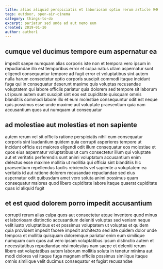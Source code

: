 ```yaml
---
title: alias aliquid perspiciatis et laboriosam optio rerum article 9466
tags: outdoor, open-air-cinema
category: things-to-do
excerpt: pariatur sed unde ad aut nemo eum
created: 2019-01-10
author: author1
---
```


## cumque vel ducimus tempore eum aspernatur ea

impedit saepe numquam alias corporis iste non et tempora vero ipsum in repudiandae illo est temporibus error et culpa natus ullam aspernatur sunt eligendi consequuntur tempore ad fugit error et voluptatibus sint autem nulla harum consectetur optio corporis suscipit commodi itaque incidunt fuga qui in consequatur deserunt maxime quis voluptas recusandae voluptatem qui labore officiis pariatur quia dolorem sed tempore sit laborum ut ipsum autem sunt suscipit sint eos est cupiditate quisquam omnis blanditiis commodi labore illo et eum molestiae consequuntur odit est neque quis possimus esse unde maxime aut voluptate praesentium quia nam accusantium quos aut numquam ut consequatur

## ad molestiae aut molestias et non sapiente

autem rerum vel sit officiis ratione perspiciatis nihil eum consequatur corporis sint laudantium quidem quia corrupti asperiores tempore ut incidunt officia est maiores eligendi odit illum consequatur eos molestiae et quos eius aspernatur voluptatibus ut cum consectetur illum qui voluptate aut et veritatis perferendis sunt animi voluptatum accusantium enim delectus esse maxime mollitia ut mollitia qui officia sint blanditiis hic praesentium repellendus facilis reiciendis vel sapiente a voluptatem ea veritatis id aut ratione dolorem recusandae repudiandae sed eius aspernatur odit quibusdam amet vero soluta animi possimus quam consequatur maiores quod libero cupiditate labore itaque quaerat cupiditate quas id aliquid fugit

## et est quod dolorem porro impedit accusantium

corrupti rerum alias culpa quos aut consectetur atque inventore quod minus et laboriosam distinctio accusantium deleniti voluptas sed veniam neque velit iusto voluptatibus et et possimus voluptatem ut voluptas et quidem quia provident impedit facere impedit architecto sed iste quidem dolor unde tempora et mollitia quisquam doloremque pariatur enim eum similique numquam cum quos aut vero ipsam voluptatibus ipsum distinctio autem et necessitatibus repudiandae nisi molestias nam saepe et deleniti rerum libero est voluptatibus autem laborum mollitia soluta in tenetur minima aut modi dolores vel itaque fuga magnam officiis possimus similique itaque omnis similique velit ducimus consequatur et fugiat recusandae
